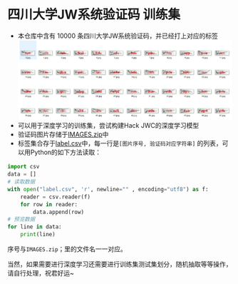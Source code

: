 # 四川大学JW系统验证码 训练集
+ 本仓库中含有 10000 条四川大学JW系统验证码，并已经打上对应的标签
![](README_IMG/预览.png)
+ 可以用于深度学习的训练集，尝试构建Hack JWC的深度学习模型
+ 验证码图片存储于[IMAGES.zip](IMAGES.zip)中
+ 标签集合存于[label.csv](label.csv)中，每一行是`[图片序号, 验证码对应字符串]` 的列表，可以用Python的如下方法读取：
```python
import csv
data = []
# 读取数据
with open("label.csv", 'r', newline="" , encoding="utf8") as f:
    reader = csv.reader(f)
    for row in reader:
        data.append(row)
# 预览数据
for line in data:
    print(line)
```
序号与`IMAGES.zip`；里的文件名一一对应。

当然，如果需要进行深度学习还需要进行训练集测试集划分，随机抽取等等操作，请自行处理，祝君好运~